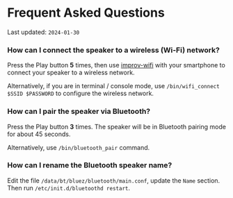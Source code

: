 # Frequent Asked Questions

Last updated: `2024-01-30`

### How can I connect the speaker to a wireless (Wi-Fi) network?

Press the Play button **5** times, then use [improv-wifi](https://www.improv-wifi.com)
with your smartphone to connect your speaker to a wireless network.

Alternatively, if you are in terminal / console mode, use `/bin/wifi_connect $SSID $PASSWORD`
to configure the wireless network.

### How can I pair the speaker via Bluetooth?

Press the Play button **3** times.
The speaker will be in Bluetooth pairing mode for about 45 seconds.

Alternatively, use `/bin/bluetooth_pair` command.

### How can I rename the Bluetooth speaker name?

Edit the file `/data/bt/bluez/bluetooth/main.conf`, update the `Name` section.
Then run `/etc/init.d/bluetoothd restart`.
